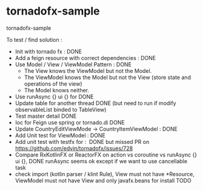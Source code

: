 # tornadofx-sample
tornadofx-sample

To test / find solution :
- Init with tornado fx : DONE
- Add a feign resource with correct dependencies : DONE
- Use Model / View / ViewModel Pattern : DONE
    - The View knows the ViewModel but not the Model.
    - The ViewModel knows the Model but not the View (store state and operations of the view)
    - The Model knows neither.
- Use runAsync {} ui {} for DONE
- Update table for another thread DONE (but need to run if modify observableList binded to TableView)
- Test master detail DONE
- Ioc for Feign use spring or tornado.di DONE
- Update CountryEditViewMode -> CountryItemViewModel : DONE
- Add Unit test for ViewModel : DONE
- Add unit test with testfx for :  DONE but missed PR on https://github.com/edvin/tornadofx/issues/728
- Compare RxKotlinFX or ReactorFX on action vs coroutine vs runAsync {} ui {}, DONE runAsync seems ok except if we want to use cancellable task
- check import (kotlin parser / klint Rule), View must not have *Resource, ViewModel must not have View and only javafx.beans for install TODO



